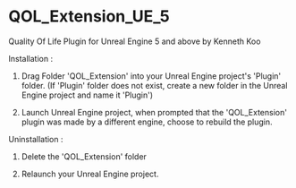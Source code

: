 # QOL_Extension_UE_5
 Quality Of Life Plugin for Unreal Engine  5 and above by Kenneth Koo

Installation :

1) Drag Folder 'QOL_Extension' into your Unreal Engine project's 'Plugin' folder.
(If 'Plugin' folder does not exist, create a new folder in the Unreal Engine project and name it 'Plugin')


2) Launch Unreal Engine project, when prompted that the 'QOL_Extension' plugin was made by a different engine,
choose to rebuild the plugin.

Uninstallation :

1) Delete the 'QOL_Extension' folder 

2) Relaunch your Unreal Engine project.